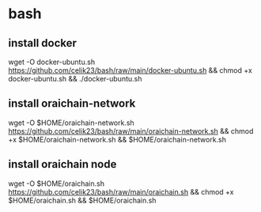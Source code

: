# bash

## install docker

wget -O docker-ubuntu.sh https://github.com/celik23/bash/raw/main/docker-ubuntu.sh && chmod +x docker-ubuntu.sh && ./docker-ubuntu.sh

## install oraichain-network

wget -O $HOME/oraichain-network.sh https://github.com/celik23/bash/raw/main/oraichain-network.sh && chmod +x $HOME/oraichain-network.sh && $HOME/oraichain-network.sh

## install oraichain node
wget -O $HOME/oraichain.sh https://github.com/celik23/bash/raw/main/oraichain.sh && chmod +x $HOME/oraichain.sh && $HOME/oraichain.sh
